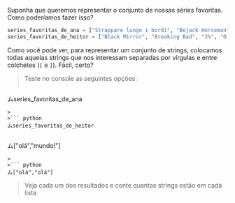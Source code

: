 Suponha que queremos representar o conjunto de nossas séries favoritas. Como poderíamos fazer isso?

```python
series_favoritas_de_ana = ["Strappare lungo i bordi", "Bojack Horseman", "Attack on Titan"]
series_favoritas_de_heitor = ["Black Mirror", "Breaking Bad", "3%", "O Gambito da Rainha"]
```

Como você pode ver, para representar um conjunto de strings, colocamos todas aquelas strings que nos interessam separadas por vírgulas e entre colchetes (`[` e `]`). Fácil, certo?

> Teste no console as seguintes opções:
>
>``` python
ムseries_favoritas_de_ana
```
>
>``` python
ムseries_favoritas_de_heitor
```
>
>``` python
ム["olá","mundo!"]
```
>
>``` python
ム["olá","olá"]
```
> Veja cada um dos resultados e conte quantas strings estão em cada lista


